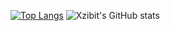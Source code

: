 [![Top Langs](https://github-readme-stats.vercel.app/api/top-langs/?username=XzibitGG&theme=tokyonight)](https://github.com/anuraghazra/github-readme-stats)
![Xzibit's GitHub stats](https://github-readme-stats.vercel.app/api?username=XzibitGG&show_icons=true&theme=tokyonight&count_private=true&hide_rank=true)
